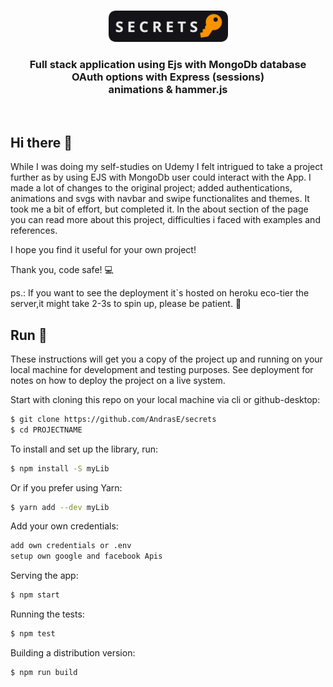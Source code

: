 <br>
<p align="center">
  <a href="https://app-secret.herokuapp.com/" target="_blank" rel="noopener noreferrer">
  <img src="https://github.com/AndrasE/raw-readme/blob/main/secrets-readme-img.png?raw=true">
  </a>
</p>
<h3 align="center">
  Full stack application using Ejs with MongoDb database
  <br>
  OAuth options with Express (sessions)
  <br>
  animations & hammer.js
</h3>

<br>

## Hi there 👋

While I was doing my self-studies on Udemy I felt intrigued to take a project further as by using EJS with MongoDb user could interact with the App. I made a lot of changes to the original project; added authentications, animations and svgs with navbar and swipe functionalites and themes. It took me a bit of effort, but completed it. In the about section of the page you can read more about this project, difficulties i faced with examples and references. 

I hope you find it useful for your own project!

Thank you, code safe! 💻

ps.: If you want to see the deployment it`s hosted on heroku eco-tier the server,it might take 2-3s to spin up, please be patient. 🐨


## Run 🚀
These instructions will get you a copy of the project up and running on your local machine for development and testing purposes. See deployment for notes on how to deploy the project on a live system.

Start with cloning this repo on your local machine via cli or github-desktop:

```sh
$ git clone https://github.com/AndrasE/secrets
$ cd PROJECTNAME
```
To install and set up the library, run:
```sh
$ npm install -S myLib
```

Or if you prefer using Yarn:
```sh
$ yarn add --dev myLib
```

Add your own credentials:
```sh
add own credentials or .env
setup own google and facebook Apis
```
Serving the app:
```sh
$ npm start
```
Running the tests:
```sh
$ npm test
```
Building a distribution version:
```sh
$ npm run build
```
